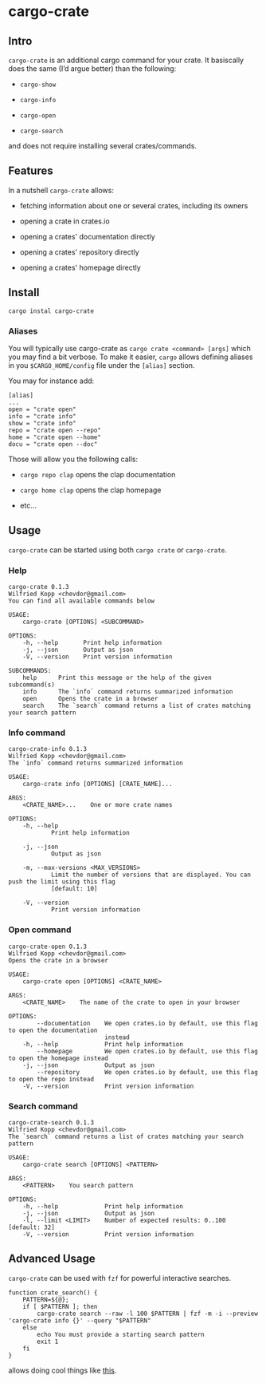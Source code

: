 # cargo-crate

## Intro

`cargo-crate` is an additional cargo command for your crate. It basiscally does the same (I’d argue better) than the following:

-   `cargo-show`

-   `cargo-info`

-   `cargo-open`

-   `cargo-search`

and does not require installing several crates/commands.

## Features

In a nutshell `cargo-crate` allows:

-   fetching information about one or several crates, including its owners

-   opening a crate in crates.io

-   opening a crates' documentation directly

-   opening a crates' repository directly

-   opening a crates' homepage directly

## Install

    cargo instal cargo-crate

### Aliases

You will typically use cargo-crate as `cargo crate <command> [args]` which you may find a bit verbose.
To make it easier, `cargo` allows defining aliases in you `$CARGO_HOME/config` file under the `[alias]` section.

You may for instance add:

    [alias]
    ...
    open = "crate open"
    info = "crate info"
    show = "crate info"
    repo = "crate open --repo"
    home = "crate open --home"
    docu = "crate open --doc"

Those will allow you the following calls:

-   `cargo repo clap` opens the clap documentation

-   `cargo home clap` opens the clap homepage

-   etc…​

## Usage

`cargo-crate` can be started using both `cargo crate` or `cargo-crate`.

### Help

    cargo-crate 0.1.3
    Wilfried Kopp <chevdor@gmail.com>
    You can find all available commands below

    USAGE:
        cargo-crate [OPTIONS] <SUBCOMMAND>

    OPTIONS:
        -h, --help       Print help information
        -j, --json       Output as json
        -V, --version    Print version information

    SUBCOMMANDS:
        help      Print this message or the help of the given subcommand(s)
        info      The `info` command returns summarized information
        open      Opens the crate in a browser
        search    The `search` command returns a list of crates matching your search pattern

### Info command

    cargo-crate-info 0.1.3
    Wilfried Kopp <chevdor@gmail.com>
    The `info` command returns summarized information

    USAGE:
        cargo-crate info [OPTIONS] [CRATE_NAME]...

    ARGS:
        <CRATE_NAME>...    One or more crate names

    OPTIONS:
        -h, --help
                Print help information

        -j, --json
                Output as json

        -m, --max-versions <MAX_VERSIONS>
                Limit the number of versions that are displayed. You can push the limit using this flag
                [default: 10]

        -V, --version
                Print version information

### Open command

    cargo-crate-open 0.1.3
    Wilfried Kopp <chevdor@gmail.com>
    Opens the crate in a browser

    USAGE:
        cargo-crate open [OPTIONS] <CRATE_NAME>

    ARGS:
        <CRATE_NAME>    The name of the crate to open in your browser

    OPTIONS:
            --documentation    We open crates.io by default, use this flag to open the documentation
                               instead
        -h, --help             Print help information
            --homepage         We open crates.io by default, use this flag to open the homepage instead
        -j, --json             Output as json
            --repository       We open crates.io by default, use this flag to open the repo instead
        -V, --version          Print version information

### Search command

    cargo-crate-search 0.1.3
    Wilfried Kopp <chevdor@gmail.com>
    The `search` command returns a list of crates matching your search pattern

    USAGE:
        cargo-crate search [OPTIONS] <PATTERN>

    ARGS:
        <PATTERN>    You search pattern

    OPTIONS:
        -h, --help             Print help information
        -j, --json             Output as json
        -l, --limit <LIMIT>    Number of expected results: 0..100 [default: 32]
        -V, --version          Print version information

## Advanced Usage

`cargo-crate` can be used with `fzf` for powerful interactive searches.

    function crate_search() {
        PATTERN=${@};
        if [ $PATTERN ]; then
            cargo-crate search --raw -l 100 $PATTERN | fzf -m -i --preview 'cargo-crate info {}' --query "$PATTERN"
        else
            echo You must provide a starting search pattern
            exit 1
        fi
    }

allows doing cool things like [this](https://asciinema.org/a/493910).
